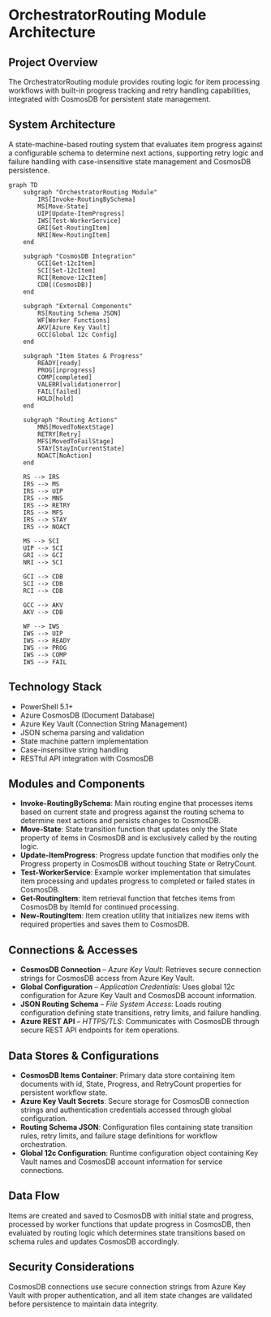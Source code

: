 # OrchestratorRouting Module Architecture

## Project Overview
The OrchestratorRouting module provides routing logic for item processing workflows with built-in progress tracking and retry handling capabilities, integrated with CosmosDB for persistent state management.

## System Architecture
A state-machine-based routing system that evaluates item progress against a configurable schema to determine next actions, supporting retry logic and failure handling with case-insensitive state management and CosmosDB persistence.

```mermaid
graph TD
    subgraph "OrchestratorRouting Module"
        IRS[Invoke-RoutingBySchema]
        MS[Move-State]
        UIP[Update-ItemProgress]
        IWS[Test-WorkerService]
        GRI[Get-RoutingItem]
        NRI[New-RoutingItem]
    end
    
    subgraph "CosmosDB Integration"
        GCI[Get-12cItem]
        SCI[Set-12cItem]
        RCI[Remove-12cItem]
        CDB[(CosmosDB)]
    end
    
    subgraph "External Components"
        RS[Routing Schema JSON]
        WF[Worker Functions]
        AKV[Azure Key Vault]
        GCC[Global 12c Config]
    end
    
    subgraph "Item States & Progress"
        READY[ready]
        PROG[inprogress]
        COMP[completed]
        VALERR[validationerror]
        FAIL[failed]
        HOLD[hold]
    end
    
    subgraph "Routing Actions"
        MNS[MovedToNextStage]
        RETRY[Retry]
        MFS[MovedToFailStage]
        STAY[StayInCurrentState]
        NOACT[NoAction]
    end
    
    RS --> IRS
    IRS --> MS
    IRS --> UIP
    IRS --> MNS
    IRS --> RETRY
    IRS --> MFS
    IRS --> STAY
    IRS --> NOACT
    
    MS --> SCI
    UIP --> SCI
    GRI --> GCI
    NRI --> SCI
    
    GCI --> CDB
    SCI --> CDB
    RCI --> CDB
    
    GCC --> AKV
    AKV --> CDB
    
    WF --> IWS
    IWS --> UIP
    IWS --> READY
    IWS --> PROG
    IWS --> COMP
    IWS --> FAIL
```

## Technology Stack
- PowerShell 5.1+
- Azure CosmosDB (Document Database)
- Azure Key Vault (Connection String Management)
- JSON schema parsing and validation
- State machine pattern implementation
- Case-insensitive string handling
- RESTful API integration with CosmosDB

## Modules and Components

- **Invoke-RoutingBySchema**: Main routing engine that processes items based on current state and progress against the routing schema to determine next actions and persists changes to CosmosDB.
- **Move-State**: State transition function that updates only the State property of items in CosmosDB and is exclusively called by the routing logic.
- **Update-ItemProgress**: Progress update function that modifies only the Progress property in CosmosDB without touching State or RetryCount.
- **Test-WorkerService**: Example worker implementation that simulates item processing and updates progress to completed or failed states in CosmosDB.
- **Get-RoutingItem**: Item retrieval function that fetches items from CosmosDB by ItemId for continued processing.
- **New-RoutingItem**: Item creation utility that initializes new items with required properties and saves them to CosmosDB.

## Connections & Accesses

- **CosmosDB Connection** – *Azure Key Vault*: Retrieves secure connection strings for CosmosDB access from Azure Key Vault.
- **Global Configuration** – *Application Credentials*: Uses global 12c configuration for Azure Key Vault and CosmosDB account information.
- **JSON Routing Schema** – *File System Access*: Loads routing configuration defining state transitions, retry limits, and failure handling.
- **Azure REST API** – *HTTPS/TLS*: Communicates with CosmosDB through secure REST API endpoints for item operations.

## Data Stores & Configurations

- **CosmosDB Items Container**: Primary data store containing item documents with id, State, Progress, and RetryCount properties for persistent workflow state.
- **Azure Key Vault Secrets**: Secure storage for CosmosDB connection strings and authentication credentials accessed through global configuration.
- **Routing Schema JSON**: Configuration files containing state transition rules, retry limits, and failure stage definitions for workflow orchestration.
- **Global 12c Configuration**: Runtime configuration object containing Key Vault names and CosmosDB account information for service connections.

## Data Flow

Items are created and saved to CosmosDB with initial state and progress, processed by worker functions that update progress in CosmosDB, then evaluated by routing logic which determines state transitions based on schema rules and updates CosmosDB accordingly.

## Security Considerations

CosmosDB connections use secure connection strings from Azure Key Vault with proper authentication, and all item state changes are validated before persistence to maintain data integrity.